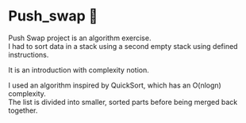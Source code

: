 # Push_swap 🧹

Push Swap project is an algorithm exercise.    
I had to sort data in a stack using a second empty stack using defined instructions.  

It is an introduction with complexity notion.

I used an algorithm inspired by QuickSort, which has an O(nlogn) complexity.   
The list is divided into smaller, sorted parts before being merged back together.  
